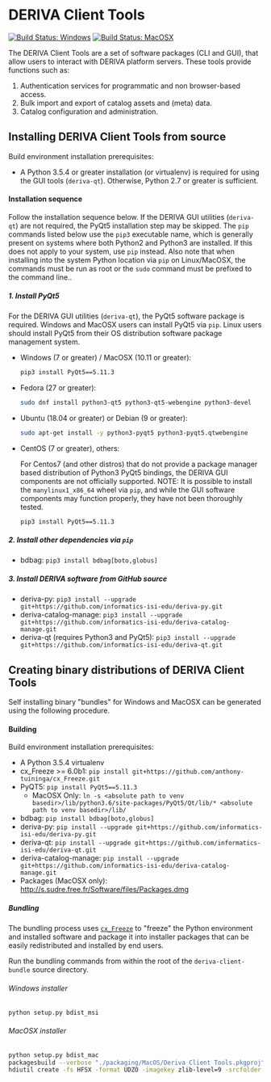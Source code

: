 # DERIVA Client Tools

[![Build Status: Windows](http://buildbot.isrd.isi.edu/badges/deriva-client-bundle-Windows.svg?left_text=Build%20Status:%20Windows)](http://buildbot.isrd.isi.edu/#/)
[![Build Status: MacOSX](http://buildbot.isrd.isi.edu/badges/deriva-client-bundle-MacOS.svg?left_text=Build%20Status:%20MacOSX)](http://buildbot.isrd.isi.edu/#/)

The DERIVA Client Tools are a set of software packages (CLI and GUI), that allow users to interact with DERIVA platform servers. These tools provide functions such as:
1. Authentication services for programmatic and non browser-based access.
2. Bulk import and export of catalog assets and (meta) data.
3. Catalog configuration and administration.

## Installing DERIVA Client Tools from source

Build environment installation prerequisites:

* A Python 3.5.4 or greater installation (or virtualenv) is required for
using the GUI tools (`deriva-qt`). Otherwise, Python 2.7 or greater is sufficient.

#### Installation sequence

Follow the installation sequence below. If the DERIVA GUI utilities
(`deriva-qt`) are not required, the PyQt5 installation step may be skipped.
The `pip` commands listed below use the `pip3` executable name, which is
generally present on systems where both Python2 and Python3 are installed.
If this does not apply to your system, use `pip` instead. Also note that
when installing into the system Python location via `pip` on Linux/MacOSX,
the commands must be run as root or the  `sudo` command must be prefixed
to the command line..

##### 1. Install PyQt5

For the DERIVA GUI utilities (`deriva-qt`), the PyQt5 software package is required.
Windows and MacOSX users can install PyQt5 via `pip`.
Linux users should install PyQt5 from their OS distribution software
package management system.

* Windows (7 or greater) / MacOSX (10.11 or greater):
    ```sh
    pip3 install PyQt5==5.11.3
    ```
* Fedora (27 or greater):
    ```sh
    sudo dnf install python3-qt5 python3-qt5-webengine python3-devel
    ```
* Ubuntu (18.04 or greater) or Debian (9 or greater):
    ```sh
    sudo apt-get install -y python3-pyqt5 python3-pyqt5.qtwebengine
    ```
* CentOS (7 or greater), others:

    For Centos7 (and other distros) that do not provide a package manager
    based distribution of Python3 PyQt5 bindings, the DERIVA GUI components are
    not officially supported. NOTE: It is possible to install the
    `manylinux1_x86_64` wheel via `pip`, and while the GUI software
    components may function properly, they have not been thoroughly tested.
    ```sh
    pip3 install PyQt5==5.11.3
    ```

##### 2. Install other dependencies via `pip`

* bdbag: `pip3 install bdbag[boto,globus]`

##### 3. Install DERIVA software from GitHub source

* deriva-py: `pip3 install --upgrade git+https://github.com/informatics-isi-edu/deriva-py.git`
* deriva-catalog-manage: `pip3 install --upgrade git+https://github.com/informatics-isi-edu/deriva-catalog-manage.git`
* deriva-qt (requires Python3 and PyQt5): `pip3 install --upgrade git+https://github.com/informatics-isi-edu/deriva-qt.git`

## Creating binary distributions of DERIVA Client Tools
Self installing binary "bundles" for Windows and MacOSX can be generated
using the following procedure.

#### Building

Build environment installation prerequisites:

* A Python 3.5.4 virtualenv
* cx_Freeze >= 6.0b1: `pip install git+https://github.com/anthony-tuininga/cx_Freeze.git`
* PyQT5: `pip install PyQt5==5.11.3`
    * MacOSX Only: `ln -s <absolute path to venv basedir>/lib/python3.6/site-packages/PyQt5/Qt/lib/* <absolute path to venv basedir>/lib/`
* bdbag: `pip install bdbag[boto,globus]`
* deriva-py: `pip install --upgrade git+https://github.com/informatics-isi-edu/deriva-py.git`
* deriva-qt: `pip install --upgrade git+https://github.com/informatics-isi-edu/deriva-qt.git`
* deriva-catalog-manage: `pip install --upgrade git+https://github.com/informatics-isi-edu/deriva-catalog-manage.git`
* Packages (MacOSX only): http://s.sudre.free.fr/Software/files/Packages.dmg

##### Bundling
The bundling process uses [`cx_Freeze`](https://github.com/anthony-tuininga/cx_Freeze)
to "freeze" the Python environment and installed software and package it
into installer packages that can be easily redistributed and installed by end users.

Run the bundling commands from within the root of the `deriva-client-bundle`
source directory.

###### Windows installer

```sh
python setup.py bdist_msi
```

###### MacOSX installer

```sh
python setup.py bdist_mac
packagesbuild --verbose "./packaging/MacOS/Deriva Client Tools.pkgproj"
hdiutil create -fs HFSX -format UDZO -imagekey zlib-level=9 -srcfolder "./build/Deriva Client Tools.mpkg" -volname "DERIVA Client Tools" "./build/DERIVA-Client-Tools-osx"
```